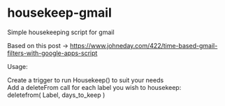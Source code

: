 # housekeep-gmail
Simple housekeeping script for gmail

Based on this post -> https://www.johneday.com/422/time-based-gmail-filters-with-google-apps-script

 Usage:

  Create a trigger to run Housekeep() to suit your needs</br>
  Add a deleteFrom call for each label you wish to housekeep:</br>
  deletefrom( Label, days_to_keep )


